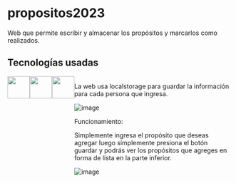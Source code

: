 # propositos2023
Web que permite escribir y almacenar los propósitos y marcarlos como realizados.

## Tecnologías usadas

<div style="display:flex">
<img style="width: 50px" src="https://th.bing.com/th/id/R.93ebf7de4b5b2be6826441136ce112bc?rik=DTd1G1q0M6k3Og&riu=http%3a%2f%2fwww.w3schools.com%2fhtml%2fhtml5.gif&ehk=WuvlnacAu95HAljWjWPQFFyxa3lHyIVya17FJk8tfC0%3d&risl=&pid=ImgRaw&r=0">
<img style="width: 50px" src="https://cdn1.iconfinder.com/data/icons/logotypes/32/badge-css-3-128.png">
<img style="width: 50px" src="https://th.bing.com/th/id/R.6702d6a70b99b17fdb6e7bc5cd03a944?rik=qBDJ5Y%2fMejZByw&pid=ImgRaw&r=0">
<div>

La web usa localstorage para guardar la información para cada persona que ingresa.

![image](https://user-images.githubusercontent.com/47501645/231524977-ad4a1ef0-659d-46b7-9202-5e5a99970d10.png)

Funcionamiento:

Simplemente ingresa el propósito que deseas agregar luego simplemente presiona el botón guardar y podrás ver los propósitos que agreges en forma de lista en la parte inferior.

![image](https://img.shields.io/appveyor/build/enterpreneur369/propositos2023)
